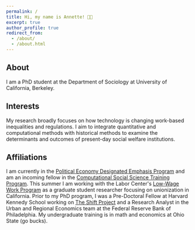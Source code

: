 ```yaml
---
permalink: /
title: Hi, my name is Annette! 👋🏻
excerpt: true
author_profile: true
redirect_from: 
  - /about/
  - /about.html
---
```



## About
I am a PhD student at the Department of Sociology at University of California, Berkeley.

## Interests
My research broadly focuses on how technology is changing work-based inequalities and regulations. I aim to integrate quantitative and computational methods with historical methods to examine the determinants and outcomes of present-day social welfare institutions.

## Affiliations
I am currently in the [Political Economy Designated Emphasis Program](https://n2pe.berkeley.edu/announcing-the-designated-emphasis-de-in-political-economy/) and am an incoming fellow in the [Computational Social Science Training Program](https://bids.berkeley.edu/research/computational-social-science-training-program). This summer I am working with the Labor Center's [Low-Wage Work Program](https://laborcenter.berkeley.edu/low-wage-work/) as a graduate student researcher focusing on unionization in California. Prior to my PhD program, I was a Pre-Doctoral Fellow at Harvard Kennedy School working on [The Shift Project](https://shift.hks.harvard.edu/author/annette-gailliot/) and a Research Analyst in the Urban and Regional Economics team at the Federal Reserve Bank of Philadelphia. My undergraduate training is in math and economics at Ohio State (go bucks). 
